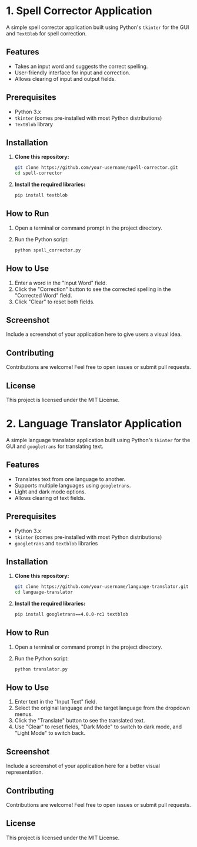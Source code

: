 # 1. Spell Corrector Application

A simple spell corrector application built using Python's `tkinter` for the GUI and `TextBlob` for spell correction.

## Features
- Takes an input word and suggests the correct spelling.
- User-friendly interface for input and correction.
- Allows clearing of input and output fields.

## Prerequisites
- Python 3.x
- `tkinter` (comes pre-installed with most Python distributions)
- `TextBlob` library

## Installation

1. **Clone this repository:**

   ```bash
   git clone https://github.com/your-username/spell-corrector.git
   cd spell-corrector
   ```

2. **Install the required libraries:**

   ```bash
   pip install textblob
   ```

## How to Run

1. Open a terminal or command prompt in the project directory.
2. Run the Python script:

   ```bash
   python spell_corrector.py
   ```

## How to Use
1. Enter a word in the "Input Word" field.
2. Click the "Correction" button to see the corrected spelling in the "Corrected Word" field.
3. Click "Clear" to reset both fields.

## Screenshot
Include a screenshot of your application here to give users a visual idea.

## Contributing
Contributions are welcome! Feel free to open issues or submit pull requests.

## License
This project is licensed under the MIT License.




# 2. Language Translator Application

A simple language translator application built using Python's `tkinter` for the GUI and `googletrans` for translating text.

## Features
- Translates text from one language to another.
- Supports multiple languages using `googletrans`.
- Light and dark mode options.
- Allows clearing of text fields.

## Prerequisites
- Python 3.x
- `tkinter` (comes pre-installed with most Python distributions)
- `googletrans` and `textblob` libraries

## Installation

1. **Clone this repository:**

   ```bash
   git clone https://github.com/your-username/language-translator.git
   cd language-translator
   ```

2. **Install the required libraries:**

   ```bash
   pip install googletrans==4.0.0-rc1 textblob
   ```

## How to Run

1. Open a terminal or command prompt in the project directory.
2. Run the Python script:

   ```bash
   python translator.py
   ```

## How to Use
1. Enter text in the "Input Text" field.
2. Select the original language and the target language from the dropdown menus.
3. Click the "Translate" button to see the translated text.
4. Use "Clear" to reset fields, "Dark Mode" to switch to dark mode, and "Light Mode" to switch back.

## Screenshot
Include a screenshot of your application here for a better visual representation.

## Contributing
Contributions are welcome! Feel free to open issues or submit pull requests.

## License
This project is licensed under the MIT License.
